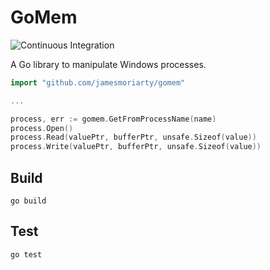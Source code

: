 # GoMem

![Continuous Integration](https://github.com/jamesmoriarty/gomem/workflows/Continuous%20Integration/badge.svg?branch=master)

A Go library to manipulate Windows processes.

```go
import "github.com/jamesmoriarty/gomem"

...

process, err := gomem.GetFromProcessName(name)
process.Open()
process.Read(valuePtr, bufferPtr, unsafe.Sizeof(value))
process.Write(valuePtr, bufferPtr, unsafe.Sizeof(value))
```

## Build

```
go build
```

## Test

```
go test
```